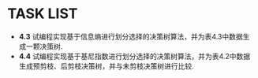 # TASK LIST

* **4.3** 试编程实现基于信息熵进行划分选择的决策树算法，并为表$4.3$中数据生成一颗决策树.
* **4.4** 试编程实现基于基尼指数进行划分选择的决策树算法，并为表$4.2$中数据生成预剪枝、后剪枝决策树，并与未剪枝决策树进行比较.
